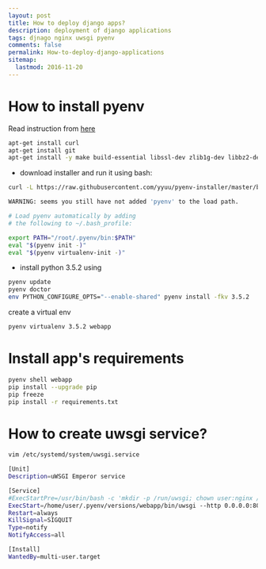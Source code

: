 ```yaml
---
layout: post
title: How to deploy django apps?
description: deployment of django applications
tags: djnago nginx uwsgi pyenv
comments: false
permalink: How-to-deploy-django-applications
sitemap:
  lastmod: 2016-11-20
---
```


How to install pyenv
=================
Read instruction from [here](https://github.com/yyuu/pyenv-installer)

```bash
apt-get install curl
apt-get install git
apt-get install -y make build-essential libssl-dev zlib1g-dev libbz2-dev libreadline-dev libsqlite3-dev wget curl llvm libncurses5-dev libncursesw5-dev xz-utils
```

* download installer and run it using bash:

```bash
curl -L https://raw.githubusercontent.com/yyuu/pyenv-installer/master/bin/pyenv-installer | bash
```

```bash
WARNING: seems you still have not added 'pyenv' to the load path.

# Load pyenv automatically by adding
# the following to ~/.bash_profile:

export PATH="/root/.pyenv/bin:$PATH"
eval "$(pyenv init -)"
eval "$(pyenv virtualenv-init -)"
```

* install python 3.5.2 using 

```bash
pyenv update
pyenv doctor
env PYTHON_CONFIGURE_OPTS="--enable-shared" pyenv install -fkv 3.5.2
```

create a virtual env

```bash
pyenv virtualenv 3.5.2 webapp
```

Install app's requirements
=============

```bash
pyenv shell webapp
pip install --upgrade pip
pip freeze
pip install -r requirements.txt
```

How to create uwsgi service?
==============

```bash
vim /etc/systemd/system/uwsgi.service
```

```bash
[Unit]
Description=uWSGI Emperor service

[Service]
#ExecStartPre=/usr/bin/bash -c 'mkdir -p /run/uwsgi; chown user:nginx /run/uwsgi'
ExecStart=/home/user/.pyenv/versions/webapp/bin/uwsgi --http 0.0.0.0:8080 --wsgi-file /home/user/webapp/portal_backend/wsgi.py --chdir /home/user/webapp/
Restart=always
KillSignal=SIGQUIT
Type=notify
NotifyAccess=all

[Install]
WantedBy=multi-user.target
```


